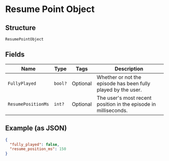 
# Resume Point Object

## Structure

`ResumePointObject`

## Fields

| Name | Type | Tags | Description |
|  --- | --- | --- | --- |
| `FullyPlayed` | `bool?` | Optional | Whether or not the episode has been fully played by the user. |
| `ResumePositionMs` | `int?` | Optional | The user's most recent position in the episode in milliseconds. |

## Example (as JSON)

```json
{
  "fully_played": false,
  "resume_position_ms": 150
}
```

